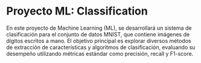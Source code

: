 # Proyecto ML: Classification
En este proyecto de Machine Learning (ML), se desarrollará un sistema de clasificación para el conjunto de datos MNIST, que contiene imágenes de dígitos escritos a mano. El objetivo principal es explorar diversos métodos de extracción de características y algoritmos de clasificación, evaluando su desempeño utilizando métricas estándar como precisión, recall y F1-score.

